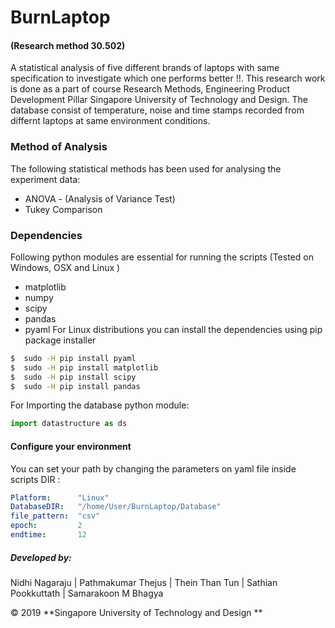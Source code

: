 # BurnLaptop
#### (Research method 30.502)

A statistical analysis of five different brands of laptops with same specification to investigate which one performs better !!. This research work is done as a part of course Research Methods, Engineering Product Development Pillar
Singapore University of Technology and Design.
The database consist of temperature, noise and time stamps recorded from differnt laptops at same environment conditions.
### Method of Analysis 

The following statistical methods has been used for analysing the experiment data:
* ANOVA - (Analysis of Variance Test)
* Tukey Comparison

### Dependencies 

Following python modules are essential for running the scripts 
(Tested on Windows, OSX and Linux )
* matplotlib 
* numpy 
* scipy 
* pandas 
* pyaml
For Linux distributions you can install the dependencies using pip package installer 
```sh
$  sudo -H pip install pyaml
$  sudo -H pip install matplotlib 
$  sudo -H pip install scipy
$  sudo -H pip install pandas
```

For Importing the database python module: 

```py
import datastructure as ds
```

#### Configure your environment
You can set your path by changing the parameters on yaml file inside scripts DIR :
```yaml 
Platform:      "Linux"
DatabaseDIR:   "/home/User/BurnLaptop/Database"
file_pattern:  "csv"
epoch:         2
endtime:       12
```

##### Developed by:
Nidhi Nagaraju |  Pathmakumar Thejus | Thein Than Tun |
Sathian Pookkuttath | Samarakoon M Bhagya 


&copy; 2019 **Singapore University of Technology and Design **




